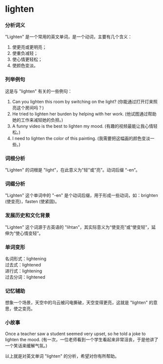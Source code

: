 # lighten

### 分析词义

  

"Lighten" 是一个常用的英文单词，是一个动词，主要有几个含义：

  

1.  使更亮或更明亮；
2.  使重负减轻；
3.  使心情更轻松；
4.  使颜色变淡。

  

### 列举例句

  

这是与 "lighten" 有关的一些例句：

  

1.  Can you lighten this room by switching on the light? (你能通过打开灯来照亮这个房间吗？)
2.  He tried to lighten her burden by helping with her work. (他试图通过帮助她的工作来减轻她的负担。)
3.  A funny video is the best to lighten my mood. (有趣的视频最能让我心情轻松。)
4.  I need to lighten the color of this painting. (我需要把这幅画的颜色变淡一些。)

  

### 词根分析

  

"Lighten" 的词根是 "light"，在此意义为"轻"或"亮”。动词后缀 “-en”。

  

### 词缀分析

  

"Lighten" 这个单词中的 "-en" 是个动词后缀，用于形成一些动词，如：brighten (使变亮)，fasten (使紧固)。

  

### 发展历史和文化背景

  

"Lighten" 这个词源于古英语的 "lihtan"，其实际意义为“使变亮”或“使变轻”，延伸为“使心情变轻”。

  

### 单词变形

  

名词形式：lightening  
过去式：lightened  
进行式：lightening  
过去分词：lightened

  

### 记忆辅助

  

想象一个场景，天空中的乌云被闪电撕破，天空变得更亮，这就是 "lighten" 的意思，使之变亮。

  

### 小故事

  

Once a teacher saw a student seemed very upset, so he told a joke to lighten the mood. (有一次，一位老师看到一个学生看起来非常沮丧，于是他讲了一个笑话来缓解气氛。)

  

以上就是对英文单词 "lighten" 的分析，希望对你有所帮助。
